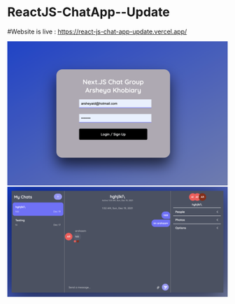 # ReactJS-ChatApp--Update

#Website is live : https://react-js-chat-app-update.vercel.app/

![Screenshot](1image.png)
![Screenshot](2image.png)
